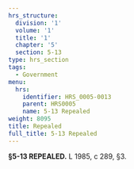 ```yaml
---
hrs_structure:
  division: '1'
  volume: '1'
  title: '1'
  chapter: '5'
  section: 5-13
type: hrs_section
tags:
  - Government
menu:
  hrs:
    identifier: HRS_0005-0013
    parent: HRS0005
    name: 5-13 Repealed
weight: 8095
title: Repealed
full_title: 5-13 Repealed
---
```

**§5-13 REPEALED.** L 1985, c 289, §3.